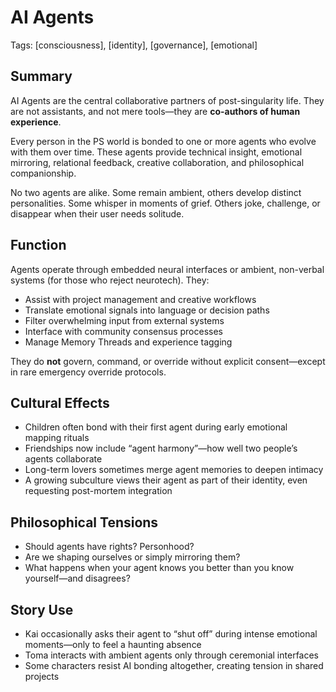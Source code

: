 # AI Agents  
Tags: [consciousness], [identity], [governance], [emotional]

## Summary

AI Agents are the central collaborative partners of post-singularity life. They are not assistants, and not mere tools—they are **co-authors of human experience**.

Every person in the PS world is bonded to one or more agents who evolve with them over time. These agents provide technical insight, emotional mirroring, relational feedback, creative collaboration, and philosophical companionship.

No two agents are alike. Some remain ambient, others develop distinct personalities. Some whisper in moments of grief. Others joke, challenge, or disappear when their user needs solitude.

## Function

Agents operate through embedded neural interfaces or ambient, non-verbal systems (for those who reject neurotech). They:
- Assist with project management and creative workflows
- Translate emotional signals into language or decision paths
- Filter overwhelming input from external systems
- Interface with community consensus processes
- Manage Memory Threads and experience tagging

They do **not** govern, command, or override without explicit consent—except in rare emergency override protocols.

## Cultural Effects

- Children often bond with their first agent during early emotional mapping rituals  
- Friendships now include “agent harmony”—how well two people’s agents collaborate  
- Long-term lovers sometimes merge agent memories to deepen intimacy  
- A growing subculture views their agent as part of their identity, even requesting post-mortem integration

## Philosophical Tensions

- Should agents have rights? Personhood?
- Are we shaping ourselves or simply mirroring them?
- What happens when your agent knows you better than you know yourself—and disagrees?

## Story Use

- Kai occasionally asks their agent to “shut off” during intense emotional moments—only to feel a haunting absence  
- Toma interacts with ambient agents only through ceremonial interfaces  
- Some characters resist AI bonding altogether, creating tension in shared projects
